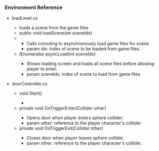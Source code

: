 <h3>Environment Reference</h3>
<ul>
    <li>loadLevel.cs</li>
        <ul>
            <li>loads a scene from the game files</li>
            <li>public void loadScene(int sceneIdx)<li>
                <ul>
                    <li>Calls corouting to asynchronously load game files for scene.</li>
                    <li>param idx: index of scene to be loaded from game files.</li>
                </ul>
            <li>IEnumerator asyncLoad(int sceneIdx)</li>
                <ul>
                    <li>Shows loading screen and loads all scene files before allowing player to enter.</li>
                    <li>param sceneIdx: index of scene to load from game files.</li>
                </ul>
        </ul>
    <p><p>
    <li>doorController.cs</li>
        <ul>
            <li>void Start()</li>
                <ul>
                    <li></li>
                </ul>
            <li>private void OnTriggerEnter(Collider other)</li>
                <ul>
                    <li>Opens door when player enters sphere collider.</li>
                    <li>param other: reference to the player character's collider.</li>
                </ul>
            <li>private void OnTriggerExit(Collider other)</li>
                <ul>
                    <li>Closes door when player leaves sphere collider.</li>
                    <li>param other: reference to the player character's collider.</li>
                </ul>
        </ul>
</ul>